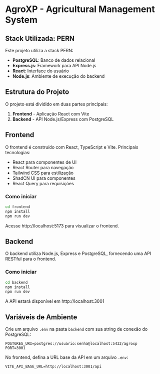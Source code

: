 # AgroXP - Agricultural Management System

## Stack Utilizada: PERN

Este projeto utiliza a stack PERN:

- **PostgreSQL**: Banco de dados relacional
- **Express.js**: Framework para API Node.js
- **React**: Interface do usuário
- **Node.js**: Ambiente de execução do backend

## Estrutura do Projeto

O projeto está dividido em duas partes principais:

1. **Frontend** - Aplicação React com Vite
2. **Backend** - API Node.js/Express com PostgreSQL

## Frontend

O frontend é construído com React, TypeScript e Vite. Principais tecnologias:

- React para componentes de UI
- React Router para navegação
- Tailwind CSS para estilização
- ShadCN UI para componentes
- React Query para requisições

### Como iniciar

```bash
cd frontend
npm install
npm run dev
```

Acesse http://localhost:5173 para visualizar o frontend.

## Backend

O backend utiliza Node.js, Express e PostgreSQL, fornecendo uma API RESTful para o frontend.

### Como iniciar

```bash
cd backend
npm install
npm run dev
```

A API estará disponível em http://localhost:3001

## Variáveis de Ambiente

Crie um arquivo `.env` na pasta `backend` com sua string de conexão do PostgreSQL:

```
POSTGRES_URI=postgres://usuario:senha@localhost:5432/agroxp
PORT=3001
```

No frontend, defina a URL base da API em um arquivo `.env`:

```
VITE_API_BASE_URL=http://localhost:3001/api
```
